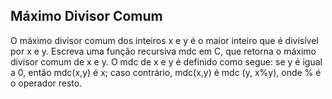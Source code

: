 ## Máximo Divisor Comum
O máximo divisor comum dos inteiros x e y é o maior inteiro que é divisível por x e
y. 
    Escreva uma função recursiva mdc em C, que retorna o máximo divisor comum de x
e y. O mdc de x e y é definido como segue: se y é igual a 0, então mdc(x,y) é x; caso
contrário, mdc(x,y) é mdc (y, x%y), onde % é o operador resto.